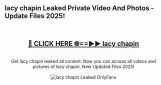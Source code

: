 <h2>lacy chapin Leaked Private Video And Photos - Update Files 2025!</h2>
<br>
<div align="center">
<h2><a href="https://top-ai-tools.click/QrbHav" rel="nofollow">🔴 CLICK HERE 🌐==►► lacy chapin</a></h2>
<br>
Get lacy chapin leaked all content. Now you can access all videos and pictures of lacy chapin. New Updated Files 2025!
<br>
<br>
<a href="https://top-ai-tools.click/QrbHav" rel="nofollow" data-target="animated-image.originalLink"><img src="https://i.ibb.co.com/WyWwxjT/player-gif2.gif" alt="lacy chapin Leaked  OnlyFans" style="max-width: 100%; display: inline-block;" data-target="animated-image.originalImage"></a>
</div>
<br>